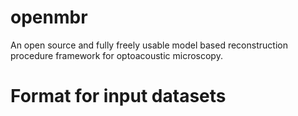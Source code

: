 # openmbr
An open source and fully freely usable model based reconstruction procedure framework for optoacoustic microscopy.


# Format for input datasets	
